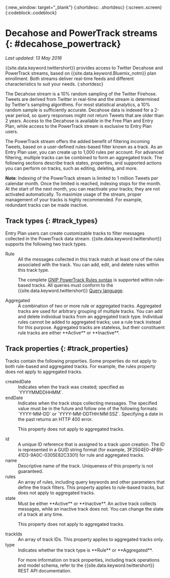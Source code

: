 {:new_window: target="_blank"}
{:shortdesc: .shortdesc}
{:screen:.screen}
{:codeblock:.codeblock}

# Decahose and PowerTrack streams {: #decahose_powertrack}

*Last updated: 13 May 2016*

{{site.data.keyword.twittershort}} provides access to Twitter Decahose and PowerTrack streams, based on {{site.data.keyword.Bluemix_notm}} plan enrollment. 
Both streams deliver real-time feeds and different characteristics to suit your needs.
{:shortdesc}

The Decahose stream is a 10% random sampling of the Twitter Firehose. Tweets are derived from Twitter in real-time and the stream is determined by Twitter's sampling algorithms. For most statistical analytics, a 10% random sample is sufficiently accurate. Decahose data is indexed for a 2-year period, so query responses might not return Tweets that are older than 2 years. Access to the Decahose is available in the Free Plan and Entry Plan, while access to the PowerTrack stream is exclusive to Entry Plan users.

The PowerTrack stream offers the added benefit of filtering incoming Tweets, based on a user-defined rules-based filter known as a track. As an Entry Plan user, you can create up to 1,000 rules per account. For advanced filtering, multiple tracks can be combined to form an aggregated track. The following sections describe track states, properties, and supported actions you can perform on tracks, such as editing, deleting, and more.

**Note**: Indexing of the PowerTrack stream is limited to 1 million Tweets per calendar month. Once the limited is reached, indexing stops for the month. At the start of the next month, you can reactivate your tracks; they are not activated automatically. To maximize usage of the stream, proper management of your tracks is highly recommended. For example, redundant tracks can be made inactive.

## Track types {: #track_types}

Entry Plan users can create customizable tracks to filter messages collected in the PowerTrack data stream.  {{site.data.keyword.twittershort}} supports the following two track types.

<dl>
<dt>Rule</dt>
<dd>All the messages collected in this track match at least one of the rules associated with the track. You can add, edit, and delete rules within this track type.

The complete [GNIP PowerTrack Rules syntax](http://support.gnip.com/apis/powertrack/rules.html) is supported within rule-based tracks. All queries must conform to the {{site.data.keyword.twittershort}} [Query language](twitter_rest_apis.html#querylanguage "Query language").
</dd>

<dt>Aggregated</dt>
<dd>A combination of two or more rule or aggregated tracks. Aggregated tracks are used for arbitrary grouping of multiple tracks. You can add and delete individual tracks from an aggregated track type. Individual rules cannot be added to aggregated tracks; use a rule track instead for this purpose. Aggregated tracks are stateless, but their constituent rule tracks are either **Active** or **Inactive**.</dd>
</dl>

## Track properties {: #track_properties}
Tracks contain the following properties. Some properties do not apply to both rule-based and aggregated tracks. For example, the rules property does not apply to aggregated tracks.

<dl>
<dt>createdDate</dt>
<dd>Indicates when the track was created; specified as `YYYYMMDDHHMM`.</dd>

<dt>endDate</dt>
<dd>Indicates when the track stops collecting messages. The specified value must be in the future and follow one of the following formats: `YYYY-MM-DD` or `YYYY-MM-DDTHH:MM:SSZ`. Specifying a date in the past returns an HTTP 400 error.

This property does not apply to aggregated tracks.</dd>

<dt>id</dt>
<dd>A unique ID reference that is assigned to a track upon creation. The ID is represented in a GUID string format (for example, 3F2504E0-4F89-41D3-9A0C-0305E82C3301) for rule and aggregated tracks.</dd>

<dt>name</dt>
<dd>Descriptive name of the track. Uniqueness of this property is not guaranteed.</dd>

<dt>rules</dt>
<dd>An array of rules, including query keywords and other parameters that define the track filters. This property applies to rule-based tracks, but does not apply to aggregated tracks.</dd>

<dt>state</dt>
<dd>Must be either **Active** or **Inactive**. An active track collects messages, while an inactive track does not. You can change the state of a track at any time.

This property does not apply to aggregated tracks.</dd>

<dt>trackIds</dt>
<dd>An array of track IDs. This property applies to aggregated tracks only.</dd>

<dt>type</dt>
<dd>Indicates whether the track type is **Rule** or **Aggregated**.

For more information on track properties, including track operations and model schema, refer to the {{site.data.keyword.twittershort}} REST API documentation.</dd>
</dl>

